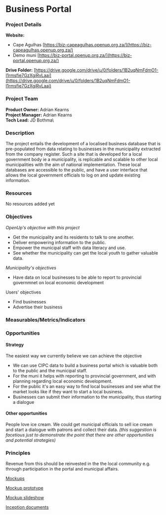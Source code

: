 # Business Portal

### Project Details

**Website:**&#x20;

* Cape Agulhas [https://biz-capeagulhas.openup.org.za/](https://biz-capeagulhas.openup.org.za/)
* Demo muni [https://biz-portal.openup.org.za/](https://biz-portal.openup.org.za/)

**Drive Folder:** [https://drive.google.com/drive/u/0/folders/1B2uqNmFdmO1-I1rmsfie7GzXgiRvLaai](https://drive.google.com/drive/u/0/folders/1B2uqNmFdmO1-I1rmsfie7GzXgiRvLaai)

### Project Team

**Product Owner:** Adrian Kearns\
**Project Manager:** Adrian Kearns\
**Tech Lead:** JD Bothma\


### Description

The project entails the development of a localised business database that is pre-populated from data relating to businesses in the municipality extracted from the company register. Such a site that is developed for a local government body ie a municipality, is replicable and scalable to other local municipalities with the aim of national implementation. These local databases are accessible to the public, and have a user interface that allows the local government officials to log on and update existing information.

### Resources

No resources added yet

### Objectives

_OpenUp's objective with this project_

* Get the municipality and its residents to talk to one another.
* Deliver empowering information to the public.
* Empower the municipal staff with data literacy and use.
* See whether the municipality can get the local youth to gather valuable data.

_Municipality's objectives_

* Have data on local businesses to be able to report to provincial governmnet on local economic development

Users' objectives

* Find businesses
* Advertise their business

### Measurables/Metrics/Indicators

### Opportunities

#### Strategy

The easiest way we currently believe we can achieve the objective

* We can use CIPC data to build a business portal which is valuable both to the public and the municipal staff.
* For the muni it helps with reporting to provincial government, and with planning regarding local economic development.
* For the public it's an easy way to find local businesses and see what the market looks like if they want to start a local business.
* Businesses can submit their information to the municipality, thus starting a dialogue

#### Other opportunities

People love ice cream. We could get municipal officials to sell ice cream and start a dialogue with patrons and collect their data. _(this suggestion is facetious just to demonstrate the point that there are other opportunities and potential strategies)_

### Principles

Revenue from this should be reinvested in the the local community e.g. through participation in the portal and municipal affairs.

[Mockups](https://www.figma.com/file/vdOtyeFK6WD6XcimWiXqHZ/CAM-Business-Directory?node-id=2958%3A479)

[Mockup prototype](https://www.figma.com/proto/vdOtyeFK6WD6XcimWiXqHZ/CAM-Business-Directory?node-id=2958%3A479\&scaling=scale-down\&redirected=1)

[Mockup slideshow](https://docs.google.com/presentation/d/1M-r2iX8ob7mTJHbZ4jKPBnSyhpxUa1vmyn2GuLsCJf0/edit#slide=id.g3d26f9590f\_0\_49)

[Inception documents](https://drive.google.com/drive/folders/1SnnF5Q-56RsDBgNHoOdWVdV67JRU12wm)
